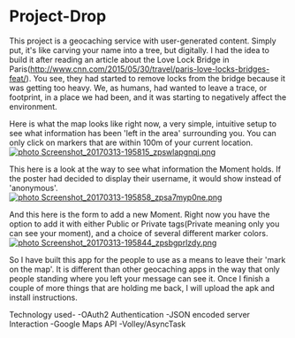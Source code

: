 # Project-Drop

This project is a geocaching service with user-generated content.  Simply put, it's like carving your name into a tree, but digitally.  I had the idea to build it after reading an article about the Love Lock Bridge in Paris(http://www.cnn.com/2015/05/30/travel/paris-love-locks-bridges-feat/).  You see, they had started to remove locks from the bridge because it was getting too heavy.  We, as humans, had wanted to leave a trace, or footprint, in a place we had been, and it was starting to negatively affect the environment.

Here is what the map looks like right now, a very simple, intuitive setup to see what information has been 'left in the area' surrounding you.  You can only click on markers that are within 100m of your current location.
<a href="http://s281.photobucket.com/user/k12t08b/media/Screenshot_20170313-195815_zpswlapgnqj.png.html" target="_blank" border="1px"><img src="http://i281.photobucket.com/albums/kk237/k12t08b/Screenshot_20170313-195815_zpswlapgnqj.png" border="0" alt=" photo Screenshot_20170313-195815_zpswlapgnqj.png"/></a>

This here is a look at the way to see what information the Moment holds.  If the poster had decided to display their username, it would show instead of 'anonymous'.  
<a href="http://s281.photobucket.com/user/k12t08b/media/Screenshot_20170313-195858_zpsa7myp0ne.png.html" target="_blank"><img src="http://i281.photobucket.com/albums/kk237/k12t08b/Screenshot_20170313-195858_zpsa7myp0ne.png" border="0" alt=" photo Screenshot_20170313-195858_zpsa7myp0ne.png"/></a>

And this here is the form to add a new Moment.  Right now you have the option to add it with either Public or Private tags(Private meaning only you can see your moment), and a choice of several different marker colors.
<a href="http://s281.photobucket.com/user/k12t08b/media/Screenshot_20170313-195844_zpsbgprlzdy.png.html" target="_blank"><img src="http://i281.photobucket.com/albums/kk237/k12t08b/Screenshot_20170313-195844_zpsbgprlzdy.png" border="0" alt=" photo Screenshot_20170313-195844_zpsbgprlzdy.png"/></a>

So I have built this app for the people to use as a means to leave their 'mark on the map'.  It is different than other geocaching apps in the way that only people standing where you left your message can see it.  Once I finish a couple of more things that are holding me back, I will upload the apk and install instructions.  

Technology used-
  -OAuth2 Authentication
  -JSON encoded server Interaction
  -Google Maps API
  -Volley/AsyncTask
